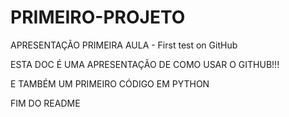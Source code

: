 # PRIMEIRO-PROJETO
APRESENTAÇÃO PRIMEIRA AULA - First test on GitHub

ESTA DOC É UMA APRESENTAÇÃO DE COMO USAR O GITHUB!!!

E TAMBÉM UM PRIMEIRO CÓDIGO EM PYTHON

FIM DO README
